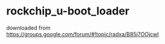 rockchip_u-boot_loader
======================
downloaded from https://groups.google.com/forum/#!topic/radxa/B85j7OOjcwI 
